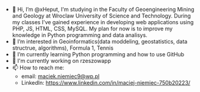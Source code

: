 - 👋 Hi, I’m @xHeput, I'm studying in the Faculty of Geoengineering Mining and Geology at Wroclaw University of Science and Technology.
  During my classes I've gained experience in developing web applications using PHP, JS, HTML, CSS, MySQL. My plan for now is to
  improve my knowledge in Python programming and data analisys.
- 👀 I’m interested in Geoinformatics(data moddeling, geostatistics, data structrue, algorithms), Formula 1, Tennis
- 🌱 I’m currently learning Python programming and how to use GitHub
- 🔭 I'm currently working on rzeszowapp
- 📫 How to reach me: 
  - email: maciek.niemiec9@wp.pl
  - LinkedIn: https://www.linkedin.com/in/maciej-niemiec-750b20223/
